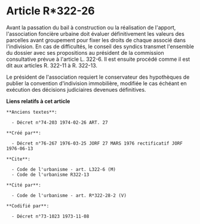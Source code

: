 # Article R*322-26

Avant la passation du bail à construction ou la réalisation de l'apport, l'association foncière urbaine doit évaluer
définitivement les valeurs des parcelles avant groupement pour fixer les droits de chaque associé dans l'indivision. En cas
de difficultés, le conseil des syndics transmet l'ensemble du dossier avec ses propositions au président de la commission
consultative prévue à l'article L. 322-6. Il est ensuite procédé comme il est dit aux articles R. 322-11 à R. 322-13.

Le président de l'association requiert le conservateur des hypothèques de publier la convention d'indivision immobilière,
modifiée le cas échéant en exécution des décisions judiciaires devenues définitives.

**Liens relatifs à cet article**

	**Anciens textes**:

	  - Décret n°74-203 1974-02-26 ART. 27

	**Créé par**:

	  - Décret n°76-267 1976-03-25 JORF 27 MARS 1976 rectificatif JORF 1976-06-13

	**Cite**:

	  - Code de l'urbanisme - art. L322-6 (M)
	  - Code de l'urbanisme R322-13

	**Cité par**:

	  - Code de l'urbanisme - art. R*322-28-2 (V)

	**Codifié par**:

	  - Décret n°73-1023 1973-11-08
